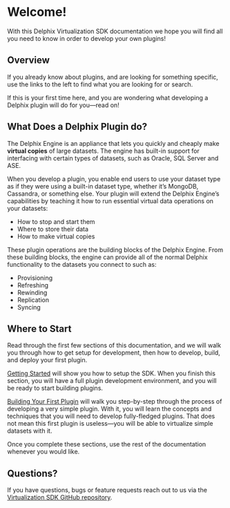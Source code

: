 # Welcome!

With this Delphix Virtualization SDK documentation we hope you will find all you need to know in order to develop your own plugins!

## Overview

If you already know about plugins, and are looking for something specific, use the links to the left to find what you are looking for or search.

If this is your first time here, and you are wondering what developing a Delphix plugin will do for you—read on!


## What Does a Delphix Plugin do?

The Delphix Engine is an appliance that lets you quickly and cheaply make **virtual copies** of large datasets. The engine has built-in support for interfacing with certain types of datasets, such as Oracle, SQL Server and ASE.

When you develop a plugin, you enable end users to use your dataset type as if they were using a built-in dataset type, whether it’s MongoDB, Cassandra, or something else. Your plugin will extend the Delphix Engine’s capabilities by teaching it how to run essential virtual data operations on your datasets:

 - How to stop and start them
 - Where to store their data
 - How to make virtual copies

These plugin operations are the building blocks of the Delphix Engine. From these building blocks, the engine can provide all of the normal Delphix functionality to the datasets you connect to such as:

 - Provisioning
 - Refreshing
 - Rewinding
 - Replication
 - Syncing


## Where to Start

Read through the first few sections of this documentation, and we will walk you through how to get setup for development, then how to develop, build, and deploy your first plugin.

[Getting Started](Getting_Started.md) will show you how to setup the SDK. When you finish this section, you will have a full plugin development environment, and you will be ready to start building plugins.

[Building Your First Plugin](Building_Your_First_Plugin/Overview.md) will walk you step-by-step through the process of developing a very simple plugin. With it, you will learn the concepts and techniques that you will need to develop fully-fledged plugins. That does not mean this first plugin is useless—you will be able to virtualize simple datasets with it.

Once you complete these sections, use the rest of the documentation whenever you would like.

## Questions?

If you have questions, bugs or feature requests reach out to us via the [Virtualization SDK GitHub repository](https://github.com/delphix/virtualization-sdk/).
